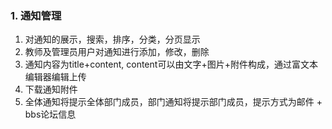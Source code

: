 ### 1. 通知管理
1. 对通知的展示，搜索，排序，分类，分页显示
2. 教师及管理员用户对通知进行添加，修改，删除
3. 通知内容为title+content, content可以由文字+图片+附件构成，通过富文本编辑器编辑上传
4. 下载通知附件
5. 全体通知将提示全体部门成员，部门通知将提示部门成员，提示方式为邮件 + bbs论坛信息